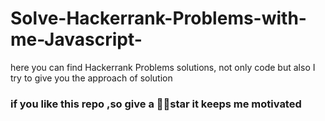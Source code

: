 # Solve-Hackerrank-Problems-with-me-Javascript-
here you can find Hackerrank Problems solutions,  not only code but also I try to give you the approach of solution


### if you like this repo ,so give a 🌟🌟star it keeps me motivated
